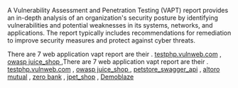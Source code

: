 A Vulnerability Assessment and Penetration Testing (VAPT) report provides an in-depth analysis of an organization's security posture by identifying vulnerabilities and potential weaknesses in its systems, networks, and applications. The report typically includes recommendations for remediation to improve security measures and protect against cyber threats.



There are 7 web application vapt report are their . [testphp.vulnweb.com](http://testphp.vulnweb.com/) , [owasp juice_shop ](https://juice-shop.herokuapp.com/) ,There are 7 web application vapt report are their . [testphp.vulnweb.com](http://testphp.vulnweb.com/) , [owasp juice_shop ](https://juice-shop.herokuapp.com/) , [petstore_swagger_api](https://petstore.swagger.io/#/) , [altoro mutual](http://altoro.testfire.net/) , [zero bank](http://zero.webappsecurity.com/admin) , [jpet_shop](https://petstore.octoperf.com/) , [Demoblaze](https://www.demoblaze.com/)
